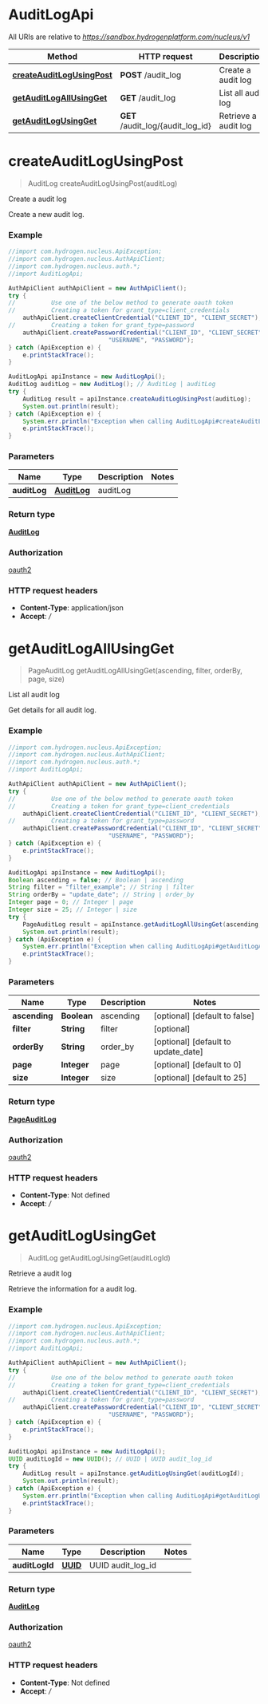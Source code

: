 # AuditLogApi

All URIs are relative to *https://sandbox.hydrogenplatform.com/nucleus/v1*

Method | HTTP request | Description
------------- | ------------- | -------------
[**createAuditLogUsingPost**](AuditLogApi.md#createAuditLogUsingPost) | **POST** /audit_log | Create a audit log
[**getAuditLogAllUsingGet**](AuditLogApi.md#getAuditLogAllUsingGet) | **GET** /audit_log | List all audit log
[**getAuditLogUsingGet**](AuditLogApi.md#getAuditLogUsingGet) | **GET** /audit_log/{audit_log_id} | Retrieve a audit log


<a name="createAuditLogUsingPost"></a>
# **createAuditLogUsingPost**
> AuditLog createAuditLogUsingPost(auditLog)

Create a audit log

Create a new audit log.

### Example
```java
//import com.hydrogen.nucleus.ApiException;
//import com.hydrogen.nucleus.AuthApiClient;
//import com.hydrogen.nucleus.auth.*;
//import AuditLogApi;

AuthApiClient authApiClient = new AuthApiClient();
try {
//          Use one of the below method to generate oauth token        
//          Creating a token for grant_type=client_credentials            
    authApiClient.createClientCredential("CLIENT_ID", "CLIENT_SECRET");
//          Creating a token for grant_type=password
    authApiClient.createPasswordCredential("CLIENT_ID", "CLIENT_SECRET",
                            "USERNAME", "PASSWORD");           
} catch (ApiException e) {
    e.printStackTrace();
}

AuditLogApi apiInstance = new AuditLogApi();
AuditLog auditLog = new AuditLog(); // AuditLog | auditLog
try {
    AuditLog result = apiInstance.createAuditLogUsingPost(auditLog);
    System.out.println(result);
} catch (ApiException e) {
    System.err.println("Exception when calling AuditLogApi#createAuditLogUsingPost");
    e.printStackTrace();
}
```

### Parameters

Name | Type | Description  | Notes
------------- | ------------- | ------------- | -------------
 **auditLog** | [**AuditLog**](AuditLog.md)| auditLog |

### Return type

[**AuditLog**](AuditLog.md)

### Authorization

[oauth2](../README.md#oauth2)

### HTTP request headers

 - **Content-Type**: application/json
 - **Accept**: */*

<a name="getAuditLogAllUsingGet"></a>
# **getAuditLogAllUsingGet**
> PageAuditLog getAuditLogAllUsingGet(ascending, filter, orderBy, page, size)

List all audit log

Get details for all audit log.

### Example
```java
//import com.hydrogen.nucleus.ApiException;
//import com.hydrogen.nucleus.AuthApiClient;
//import com.hydrogen.nucleus.auth.*;
//import AuditLogApi;

AuthApiClient authApiClient = new AuthApiClient();
try {
//          Use one of the below method to generate oauth token        
//          Creating a token for grant_type=client_credentials            
    authApiClient.createClientCredential("CLIENT_ID", "CLIENT_SECRET");
//          Creating a token for grant_type=password
    authApiClient.createPasswordCredential("CLIENT_ID", "CLIENT_SECRET",
                            "USERNAME", "PASSWORD");           
} catch (ApiException e) {
    e.printStackTrace();
}

AuditLogApi apiInstance = new AuditLogApi();
Boolean ascending = false; // Boolean | ascending
String filter = "filter_example"; // String | filter
String orderBy = "update_date"; // String | order_by
Integer page = 0; // Integer | page
Integer size = 25; // Integer | size
try {
    PageAuditLog result = apiInstance.getAuditLogAllUsingGet(ascending, filter, orderBy, page, size);
    System.out.println(result);
} catch (ApiException e) {
    System.err.println("Exception when calling AuditLogApi#getAuditLogAllUsingGet");
    e.printStackTrace();
}
```

### Parameters

Name | Type | Description  | Notes
------------- | ------------- | ------------- | -------------
 **ascending** | **Boolean**| ascending | [optional] [default to false]
 **filter** | **String**| filter | [optional]
 **orderBy** | **String**| order_by | [optional] [default to update_date]
 **page** | **Integer**| page | [optional] [default to 0]
 **size** | **Integer**| size | [optional] [default to 25]

### Return type

[**PageAuditLog**](PageAuditLog.md)

### Authorization

[oauth2](../README.md#oauth2)

### HTTP request headers

 - **Content-Type**: Not defined
 - **Accept**: */*

<a name="getAuditLogUsingGet"></a>
# **getAuditLogUsingGet**
> AuditLog getAuditLogUsingGet(auditLogId)

Retrieve a audit log

Retrieve the information for a audit log.

### Example
```java
//import com.hydrogen.nucleus.ApiException;
//import com.hydrogen.nucleus.AuthApiClient;
//import com.hydrogen.nucleus.auth.*;
//import AuditLogApi;

AuthApiClient authApiClient = new AuthApiClient();
try {
//          Use one of the below method to generate oauth token        
//          Creating a token for grant_type=client_credentials            
    authApiClient.createClientCredential("CLIENT_ID", "CLIENT_SECRET");
//          Creating a token for grant_type=password
    authApiClient.createPasswordCredential("CLIENT_ID", "CLIENT_SECRET",
                            "USERNAME", "PASSWORD");           
} catch (ApiException e) {
    e.printStackTrace();
}

AuditLogApi apiInstance = new AuditLogApi();
UUID auditLogId = new UUID(); // UUID | UUID audit_log_id
try {
    AuditLog result = apiInstance.getAuditLogUsingGet(auditLogId);
    System.out.println(result);
} catch (ApiException e) {
    System.err.println("Exception when calling AuditLogApi#getAuditLogUsingGet");
    e.printStackTrace();
}
```

### Parameters

Name | Type | Description  | Notes
------------- | ------------- | ------------- | -------------
 **auditLogId** | [**UUID**](.md)| UUID audit_log_id |

### Return type

[**AuditLog**](AuditLog.md)

### Authorization

[oauth2](../README.md#oauth2)

### HTTP request headers

 - **Content-Type**: Not defined
 - **Accept**: */*

